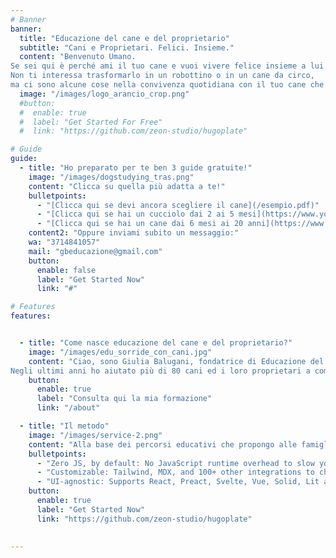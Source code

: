 ```yaml
---
# Banner
banner:
  title: "Educazione del cane e del proprietario"
  subtitle: "Cani e Proprietari. Felici. Insieme."
  content: "Benvenuto Umano. 
Se sei qui è perché ami il tuo cane e vuoi vivere felice insieme a lui.
Non ti interessa trasformarlo in un robottino o in un cane da circo, 
ma ci sono alcune cose nella convivenza quotidiana con il tuo cane che non ti fanno stare tranquillo."
  image: "/images/logo_arancio_crop.png"
  #button:
  #  enable: true
  #  label: "Get Started For Free"
  #  link: "https://github.com/zeon-studio/hugoplate"

# Guide
guide:
  - title: "Ho preparato per te ben 3 guide gratuite!"
    image: "/images/dogstudying_tras.png"
    content: "Clicca su quella più adatta a te!"
    bulletpoints:
      - "[Clicca qui se devi ancora scegliere il cane](/esempio.pdf)"
      - "[Clicca qui se hai un cucciolo dai 2 ai 5 mesi](https://www.youtube.com/watch?v=wwux9KiBMjE)"
      - "[Clicca qui se hai un cane dai 6 mesi ai 20 anni](https://www.youtube.com/watch?v=wwux9KiBMjE)"
    content2: "Oppure inviami subito un messaggio:"
    wa: "3714841057"
    mail: "gbeducazione@gmail.com"
    button:
      enable: false
      label: "Get Started Now"
      link: "#"

# Features
features:


  - title: "Come nasce educazione del cane e del proprietario?"
    image: "/images/edu_sorride_con_cani.jpg"
    content: "Ciao, sono Giulia Balugani, fondatrice di Educazione del Cane e del Proprietario e mi occupo di cinofilia dal 2016a.
Negli ultimi anni ho aiutato più di 80 cani ed i loro proprietari a comunicare nella maniera corretta migliorando la loro relazione. "
    button:
      enable: true
      label: "Consulta qui la mia formazione"
      link: "/about"

  - title: "Il metodo"
    image: "/images/service-2.png"
    content: "Alla base dei percorsi educativi che propongo alle famiglie che scelgono di affidarsi ad Educazione del Cane e del proprietario ci sono 6 pilastri fondamentali. "
    bulletpoints:
      - "Zero JS, by default: No JavaScript runtime overhead to slow you down."
      - "Customizable: Tailwind, MDX, and 100+ other integrations to choose from."
      - "UI-agnostic: Supports React, Preact, Svelte, Vue, Solid, Lit and more."
    button:
      enable: true
      label: "Get Started Now"
      link: "https://github.com/zeon-studio/hugoplate"

      
---
```

